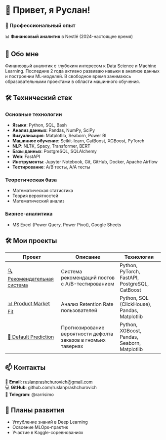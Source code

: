 # 👋 Привет, я Руслан!

### 💼 Профессиональный опыт

📊 **Финансовый аналитик** в Nestlé (2024-настоящее время)

## 🚀 Обо мне

Финансовый аналитик с глубоким интересом к Data Science и Machine Learning. Последние 2 года активно развиваю навыки в анализе данных и построении ML-моделей. В свободное время занимаюсь образовательными проектами в области машинного обучения.

## 🛠️ Технический стек

### Основные технологии

- **Языки**: Python, SQL, Bash
- **Анализ данных**: Pandas, NumPy, SciPy
- **Визуализация**: Matplotlib, Seaborn, Power BI
- **Машинное обучение**: Scikit-learn, CatBoost, XGBoost, PyTorch
- **NLP**: NLTK, Spacy, Transformer, BERT
- **Базы данных**: PostgreSQL, SQLAlchemy
- **Web**: FastAPI
- **Инструменты**: Jupyter Notebook, Git, GitHub, Docker, Apache Airflow
- **Тестирование**: A/B тесты, A/A тесты

### Теоретическая база

- Математическая статистика
- Теория вероятностей
- Математический анализ

### Бизнес-аналитика

- MS Excel (Power Query, Power Pivot), Google Sheets

## 🛠️ Мои проекты

| Проект                                           | Описание                                                       | Технологии                                     |
| ------------------------------------------------ | -------------------------------------------------------------- | ---------------------------------------------- |
| [🔍 Рекомендательная система](projects/Project1) | Система рекомендаций постов с A/B-тестированием                | Python, PyTorch, FastAPI, PostgreSQL, CatBoost |
| [📊 Product Market Fit](projects/Project2)       | Анализ Retention Rate пользователей                            | Python, SQL (ClickHouse), Pandas, Matplotlib   |
| [🍻 Default Prediction](projects/Project3)       | Прогнозирование вероятности дефолта заказов в гномьих тавернах | Python, XGBoost, Pandas, Seaborn, Matplotlib   |

## 📫 Контакты

📧 **Email**: ruslanprashchurovich@gmail.com  
💻 **GitHub**: github.com/ruslanprashchurovich  
📱 **Telegram**: @rarrisimo

## 🎯 Планы развития

- Углубление знаний в Deep Learning
- Освоение MLOps-практик
- Участие в Kaggle-соревнованиях

